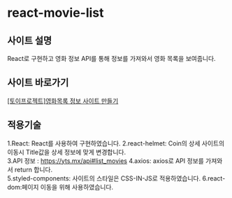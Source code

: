 # react-movie-list

## 사이트 설명
React로 구현하고 영화 정보 API를 통해 정보를 가져와서 영화 목록을 보여줍니다.

## 사이트 바로가기
<a href="https://heodokyung.github.io/react-movie/" target="_blank">[토이프로젝트]영화목록 정보 사이트 만들기</a>

## 적용기술
1.React: React를 사용하여 구현하였습니다.
2.react-helmet: Coin의 상세 사이트의 이동시 Title값을 상세 정보에 맞게 변경합니다.  
3.API 정보 : https://yts.mx/api#list_movies
4.axios: axios로 API 정보를 가져와서 return 합니다.  
5.styled-components: 사이트의 스타일은 CSS-IN-JS로 적용하였습니다.
6.react-dom:페이지 이동을 위해 사용하였습니다.
